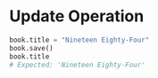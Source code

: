 # Update Operation

```python
book.title = "Nineteen Eighty-Four"
book.save()
book.title
# Expected: 'Nineteen Eighty-Four'
